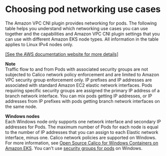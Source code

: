 # Choosing pod networking use cases<a name="pod-networking-use-cases"></a>

The Amazon VPC CNI plugin provides networking for pods\. The following table helps you understand which networking use cases you can use together and the capabilities and Amazon VPC CNI plugin settings that you can use with different Amazon EKS node types\. All information in the table applies to Linux IPv4 nodes only\.

[\[See the AWS documentation website for more details\]](http://docs.aws.amazon.com/eks/latest/userguide/pod-networking-use-cases.html)

**Note**  
Traffic flow to and from Pods with associated security groups are not subjected to Calico network policy enforcement and are limited to Amazon VPC security group enforcement only\. 
IP prefixes and IP addresses are associated with standard Amazon EC2 elastic network interfaces\. Pods requiring specific security groups are assigned the primary IP address of a branch network interface\. You can mix pods getting IP addresses, or IP addresses from IP prefixes with pods getting branch network interfaces on the same node\.

**Windows nodes**  
Each Windows node only supports one network interface and secondary IP addresses for Pods\. The maximum number of Pods for each node is equal to the number of IP addresses that you can assign to each Elastic network interface, minus one\. Calico network policies are supported on Windows\. For more information, see [Open Source Calico for Windows Containers on Amazon EKS](http://aws.amazon.com/blogs/containers/open-source-calico-for-windows-containers-on-amazon-eks/)\. You can't use [security groups for pods](security-groups-for-pods.md) on Windows\.